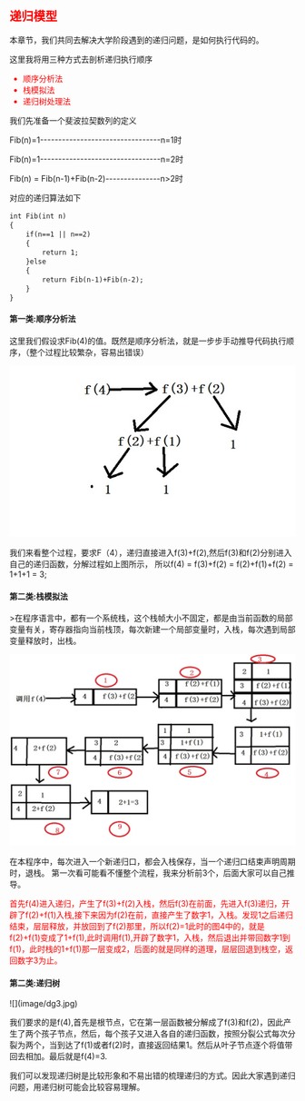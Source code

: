 <h2 style="color: red">递归模型</h2>
本章节，我们共同去解决大学阶段遇到的递归问题，是如何执行代码的。

这里我将用三种方式去剖析递归执行顺序

<ul>
	<li style="color:red">顺序分析法</li>
	<li style="color:red">栈模拟法</li>
	<li style="color:red">递归树处理法</li>
</ul>

我们先准备一个斐波拉契数列的定义

Fib(n)=1---------------------------------n=1时                  
	
Fib(n)=1---------------------------------n=2时                      

Fib(n) = Fib(n-1)+Fib(n-2)---------------n>2时


对应的递归算法如下

	int Fib(int n)
	{
		if(n==1 || n==2)
		{
			return 1;
		}else
		{
			return Fib(n-1)+Fib(n-2);
		}
	}


<h4>第一类:顺序分析法</h4>

这里我们假设求Fib(4)的值。既然是顺序分析法，就是一步步手动推导代码执行顺序，（整个过程比较繁杂，容易出错误）

![](image/dg1.jpg)

我们来看整个过程，要求F（4），递归直接进入f(3)+f(2),然后f(3)和f(2)分别进入自己的递归函数，分解过程如上图所示，
所以f(4) = f(3)+f(2) = f(2)+f(1)+f(2) = 1+1+1 = 3;



<h4>第二类:栈模拟法</h4>
>在程序语言中，都有一个系统栈，这个栈帧大小不固定，都是由当前函数的局部变量有关，寄存器指向当前栈顶，每次新建一个局部变量时，入栈，每次遇到局部变量释放时，出栈。

![](image/dg2.jpg)


在本程序中，每次进入一个新递归口，都会入栈保存，当一个递归口结束声明周期时，退栈。
第一次看可能看不懂整个流程，我来分析前3个，后面大家可以自己推导。
<p style="color:red">首先f(4)进入递归，产生了f(3)+f(2)入栈，然后f(3)在前面，先进入f(3)递归，开辟了f(2)+f(1)入栈,接下来因为f(2)在前，直接产生了数字1，入栈。发现1之后递归结束，层层释放，并放回到了f(2)那里，所以f(2)=1此时的图4中的，就是f(2)+f(1)变成了1+f(1),此时调用f(1),开辟了数字1，入栈，然后退出并带回数字1到f(1)，此时栈的1+f(1)那一层变成2，后面的就是同样的道理，层层回退到栈空，返回数字3为止。</p>

<h4>第二类:递归树</h4>
![](image/dg3.jpg)

我们要求的是f(4),首先是根节点，它在第一层函数被分解成了f(3)和f(2)，因此产生了两个孩子节点，然后，每个孩子又进入各自的递归函数，按照分裂公式每次分裂为两个，当到达了f(1)或者f(2)时，直接返回结果1。然后从叶子节点逐个将值带回去相加。最后就是f(4)=3.

我们可以发现递归树是比较形象和不易出错的梳理递归的方式。因此大家遇到递归问题，用递归树可能会比较容易理解。





